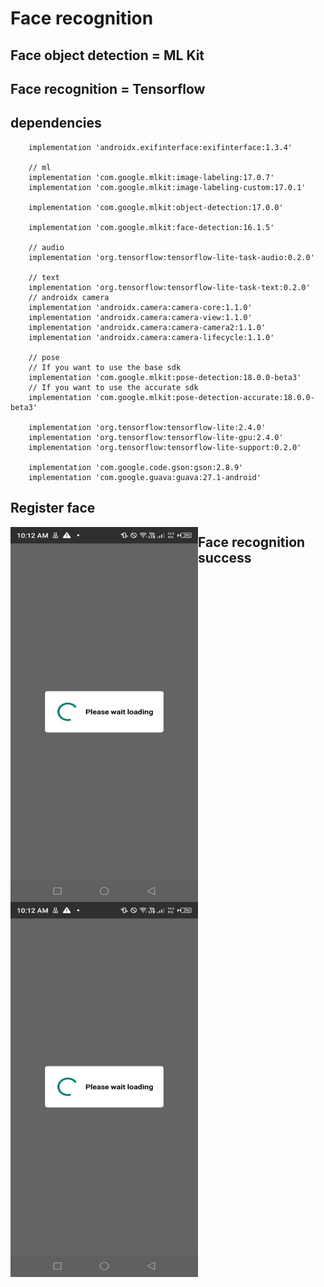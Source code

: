 # Face recognition

## Face object detection = ML Kit
## Face recognition = Tensorflow

## dependencies

```
    implementation 'androidx.exifinterface:exifinterface:1.3.4'

    // ml
    implementation 'com.google.mlkit:image-labeling:17.0.7'
    implementation 'com.google.mlkit:image-labeling-custom:17.0.1'

    implementation 'com.google.mlkit:object-detection:17.0.0'

    implementation 'com.google.mlkit:face-detection:16.1.5'

    // audio
    implementation 'org.tensorflow:tensorflow-lite-task-audio:0.2.0'

    // text
    implementation 'org.tensorflow:tensorflow-lite-task-text:0.2.0'
    // androidx camera
    implementation 'androidx.camera:camera-core:1.1.0'
    implementation 'androidx.camera:camera-view:1.1.0'
    implementation 'androidx.camera:camera-camera2:1.1.0'
    implementation 'androidx.camera:camera-lifecycle:1.1.0'

    // pose
    // If you want to use the base sdk
    implementation 'com.google.mlkit:pose-detection:18.0.0-beta3'
    // If you want to use the accurate sdk
    implementation 'com.google.mlkit:pose-detection-accurate:18.0.0-beta3'

    implementation 'org.tensorflow:tensorflow-lite:2.4.0'
    implementation 'org.tensorflow:tensorflow-lite-gpu:2.4.0'
    implementation 'org.tensorflow:tensorflow-lite-support:0.2.0'

    implementation 'com.google.code.gson:gson:2.8.9'
    implementation 'com.google.guava:guava:27.1-android'
```

## Register face

<a href="url"><img src="https://github.com/prasanth9689/Custom_ProgressBar_No_Click_Event/blob/master/Screenshot_20230111_193527.jpeg?raw=true" align="left" height="600" width="300" ></a>


## Face recognition success

<a href="url"><img src="https://github.com/prasanth9689/Custom_ProgressBar_No_Click_Event/blob/master/Screenshot_20230111_193527.jpeg?raw=true" align="left" height="600" width="300" ></a>